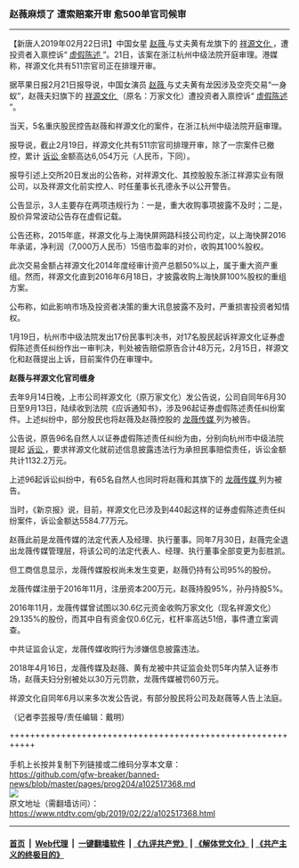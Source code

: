 ### 赵薇麻烦了 遭索赔案开审 愈500单官司候审
------------------------

<div class="post_content">
 <p>
  【新唐人2019年02月22日讯】中国女星
  <a href="https://www.ntdtv.com/gb/赵薇.htm">
   赵薇
  </a>
  与丈夫黄有龙旗下的
  <a href="https://www.ntdtv.com/gb/祥源文化.htm">
   祥源文化
  </a>
  ，遭投资者入禀控诉“
  <a href="https://www.ntdtv.com/gb/虚假陈述.htm">
   虚假陈述
  </a>
  ”。21日，该案在浙江杭州中级法院开庭审理。港媒称，祥源文化共有511宗官司正在排理开审。
 </p>
 <p>
  据苹果日报2月21日报导说，中国女演员
  <a href="https://www.ntdtv.com/gb/赵薇.htm">
   赵薇
  </a>
  与丈夫黄有龙因涉及空壳交易“一身蚁”，赵薇夫妇旗下的
  <a href="https://www.ntdtv.com/gb/祥源文化.htm">
   祥源文化
  </a>
  （原名：万家文化）遭投资者入禀控诉“
  <a href="https://www.ntdtv.com/gb/虚假陈述.htm">
   虚假陈述
  </a>
  ”。
 </p>
 <p>
  当天，5名重庆股民控告赵薇和祥源文化的案件，在浙江杭州中级法院开庭审理。
 </p>
 <p>
  报导说，截止2月19日，祥源文化共有511宗官司排理开审，除了一宗案件已撤控，累计
  <a href="https://www.ntdtv.com/gb/诉讼.htm">
   诉讼
  </a>
  金额高达6,054万元（人民币，下同）。
 </p>
 <p>
  报导引述上交所20日发出的公告称，对祥源文化、其控股股东浙江祥源实业有限公司，以及祥源文化前实控人、时任董事长孔德永予以公开警告。
 </p>
 <p>
  公告显示，3人主要存在两项违规行为：一是，重大收购事项披露不及时；二是，股价异常波动公告存在虚假记载。
 </p>
 <p>
  公告还称，2015年底，祥源文化与上海快屏网路科技公司约定，以上海快屏2016年承诺，净利润（7,000万人民币）15倍市盈率的对价，收购其100%股权。
 </p>
 <p>
  此次交易金额占祥源文化2014年度经审计资产总额50%以上，属于重大资产重组。然而，祥源文化直到2016年6月18日，才披露收购上海快屏100%股权的重组方案。
 </p>
 <p>
  公布称，如此影响市场及投资者决策的重大讯息披露不及时，严重损害投资者知情权。
 </p>
 <p>
  1月19日，杭州市中级法院发出17份民事判决书，对17名股民起诉祥源文化证券虚假陈述责任纠纷作出一审判决，判处被告赔偿原告合计48万元，2月15日，祥源文化和赵薇提出上诉，目前案件仍在审理中。
 </p>
 <p>
  <strong>
   赵薇与祥源文化官司缠身
  </strong>
 </p>
 <p>
  去年9月14日晚，上市公司祥源文化（原万家文化）发公告说，公司自同年6月30日至9月13日，陆续收到法院《应诉通知书》，涉及96起证券虚假陈述责任纠纷案件。上述纠纷中，部分股民也将赵薇及赵薇控股的
  <a href="https://www.ntdtv.com/gb/龙薇传媒.htm">
   龙薇传媒
  </a>
  列为被告。
 </p>
 <p>
  公告说，原告96名自然人以证券虚假陈述责任纠纷为由，分别向杭州市中级法院提起
  <a href="https://www.ntdtv.com/gb/诉讼.htm">
   诉讼
  </a>
  ，要求祥源文化就前述信息披露违法行为承担民事赔偿责任，诉讼金额共计1132.2万元。
 </p>
 <p>
  上述96起诉讼纠纷中，有65名自然人也同时将赵薇和其旗下的
  <a href="https://www.ntdtv.com/gb/龙薇传媒.htm">
   龙薇传媒
  </a>
  列为被告。
 </p>
 <p>
  当时，《新京报》说，目前，祥源文化已涉及到440起这样的证券虚假陈述责任纠纷案件，诉讼金额达5584.77万元。
 </p>
 <p>
  赵薇此前是龙薇传媒的法定代表人及经理、执行董事。同年7月30日，赵薇完全退出龙薇传媒管理层，将该公司的法定代表人、经理、执行董事全部变更为彭胜凯。
 </p>
 <p>
  但工商信息显示，龙薇传媒股权尚未发生变更，赵薇仍持有公司95%的股份。
 </p>
 <p>
  龙薇传媒注册于2016年11月，注册资本200万元，赵薇持股95%，孙丹持股5%。
 </p>
 <p>
  2016年11月，龙薇传媒曾试图以30.6亿元资金收购万家文化（现名祥源文化）29.135%的股份，而其中自有资金仅0.6亿元，杠杆率高达51倍，事件遭立案调查。
 </p>
 <p>
  中共证监会认定，龙薇传媒收购行为涉嫌信息披露违法。
 </p>
 <p>
  2018年4月16日，龙薇传媒及赵薇、黄有龙被中共证监会处罚5年内禁入证券市场，赵薇夫妇分别被处以30万元罚款，龙薇传媒被罚60万元。
 </p>
 <p>
  祥源文化自同年6月以来多次发公告说，有部分股民将公司及赵薇等人告上法庭。
 </p>
 <p>
  （记者李芸报导/责任编辑：戴明）
 </p>
 <div class="single_ad">
 </div>
</div>

+++++++++++++++++++++++++++++++++++++++++++++++++++++++++++<br/><br/>
手机上长按并复制下列链接或二维码分享本文章：<br/>
https://github.com/gfw-breaker/banned-news/blob/master/pages/prog204/a102517368.md <br/>
<a href='https://github.com/gfw-breaker/banned-news/blob/master/pages/prog204/a102517368.md'><img src='https://github.com/gfw-breaker/banned-news/blob/master/pages/prog204/a102517368.md.png'/></a> <br/>
原文地址（需翻墙访问）：https://www.ntdtv.com/gb/2019/02/22/a102517368.html


------------------------
#### [首页](https://github.com/gfw-breaker/banned-news/blob/master/README.md) &nbsp;|&nbsp; [Web代理](https://github.com/labour-camp/helloworld) &nbsp;|&nbsp; [一键翻墙软件](https://github.com/gfw-breaker/nogfw/blob/master/README.md) &nbsp;| [《九评共产党》](https://github.com/gfw-breaker/9ping.md/blob/master/README.md#九评之一评共产党是什么) | [《解体党文化》](https://github.com/gfw-breaker/jtdwh.md/blob/master/README.md) | [《共产主义的终极目的》](https://github.com/gfw-breaker/gczydzjmd.md/blob/master/README.md)

